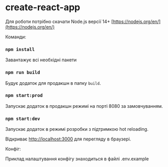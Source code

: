 # create-react-app

Для роботи потрібно скачати Node.js версії 14+ [https://nodejs.org/en/](https://nodejs.org/en/)

Команди:

### `npm install`

Завантажує всі необхідні пакети

### `npm run build`

Будує додаток для продакшн в папку `build`.

### `npm start:prod`

Запускає додаток в продакшн режимі на порті 8080 за замовчуванням.

### `npm start:dev`

Запускає додаток в режимі розробки з підтримкою hot reloading.

Відкриває [http://localhost:3000](http://localhost:3000) для перегляду в браузері.

Конфіг:

Приклад налаштування конфігу знаходиться в файлі .env.example
